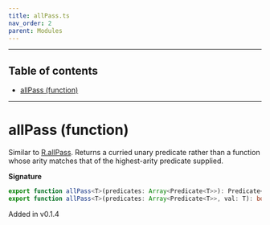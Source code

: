 ```yaml
---
title: allPass.ts
nav_order: 2
parent: Modules
---
```


---

<h2 class="text-delta">Table of contents</h2>

- [allPass (function)](#allpass-function)

---

# allPass (function)

Similar to [R.allPass](https://ramdajs.com/docs/#allPass). Returns a curried unary
predicate rather than a function whose arity matches that of the highest-arity predicate supplied.

**Signature**

```ts
export function allPass<T>(predicates: Array<Predicate<T>>): Predicate<T>;
export function allPass<T>(predicates: Array<Predicate<T>>, val: T): boolean; { ... }
```

Added in v0.1.4
